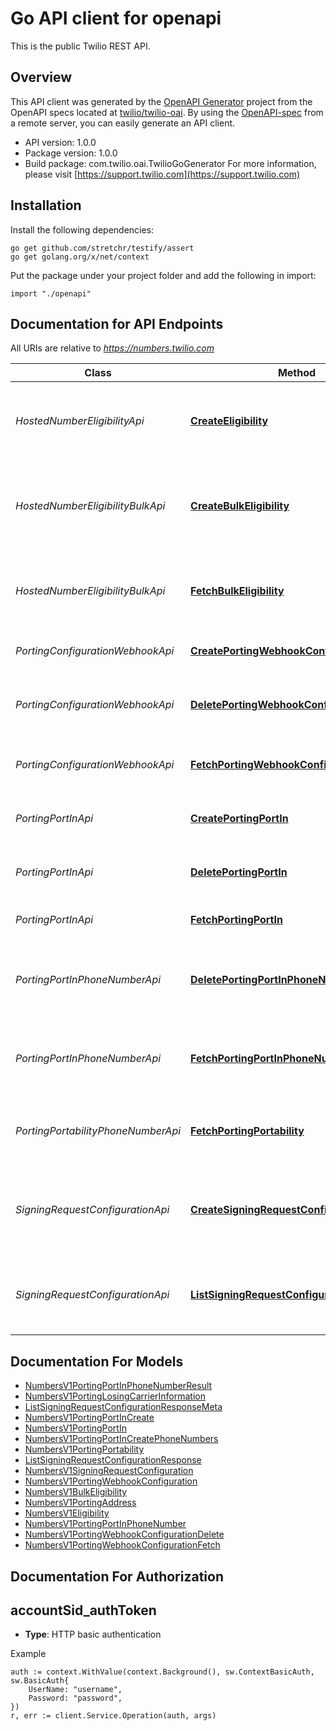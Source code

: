 # Go API client for openapi

This is the public Twilio REST API.

## Overview
This API client was generated by the [OpenAPI Generator](https://openapi-generator.tech) project from the OpenAPI specs located at [twilio/twilio-oai](https://github.com/twilio/twilio-oai/tree/main/spec).  By using the [OpenAPI-spec](https://www.openapis.org/) from a remote server, you can easily generate an API client.

- API version: 1.0.0
- Package version: 1.0.0
- Build package: com.twilio.oai.TwilioGoGenerator
For more information, please visit [https://support.twilio.com](https://support.twilio.com)

## Installation

Install the following dependencies:

```shell
go get github.com/stretchr/testify/assert
go get golang.org/x/net/context
```

Put the package under your project folder and add the following in import:

```golang
import "./openapi"
```

## Documentation for API Endpoints

All URIs are relative to *https://numbers.twilio.com*

Class | Method | HTTP request | Description
------------ | ------------- | ------------- | -------------
*HostedNumberEligibilityApi* | [**CreateEligibility**](docs/HostedNumberEligibilityApi.md#createeligibility) | **Post** /v1/HostedNumber/Eligibility | Create an eligibility check for a number that you want to host in Twilio.
*HostedNumberEligibilityBulkApi* | [**CreateBulkEligibility**](docs/HostedNumberEligibilityBulkApi.md#createbulkeligibility) | **Post** /v1/HostedNumber/Eligibility/Bulk | Create a bulk eligibility check for a set of numbers that you want to host in Twilio.
*HostedNumberEligibilityBulkApi* | [**FetchBulkEligibility**](docs/HostedNumberEligibilityBulkApi.md#fetchbulkeligibility) | **Get** /v1/HostedNumber/Eligibility/Bulk/{RequestId} | Fetch an eligibility bulk check that you requested to host in Twilio.
*PortingConfigurationWebhookApi* | [**CreatePortingWebhookConfiguration**](docs/PortingConfigurationWebhookApi.md#createportingwebhookconfiguration) | **Post** /v1/Porting/Configuration/Webhook | Create a Webhook Configuration
*PortingConfigurationWebhookApi* | [**DeletePortingWebhookConfigurationDelete**](docs/PortingConfigurationWebhookApi.md#deleteportingwebhookconfigurationdelete) | **Delete** /v1/Porting/Configuration/Webhook/{WebhookType} | Allows the client to delete a webhook configuration.
*PortingConfigurationWebhookApi* | [**FetchPortingWebhookConfigurationFetch**](docs/PortingConfigurationWebhookApi.md#fetchportingwebhookconfigurationfetch) | **Get** /v1/Porting/Configuration/Webhook | Allows to fetch the webhook configuration
*PortingPortInApi* | [**CreatePortingPortIn**](docs/PortingPortInApi.md#createportingportin) | **Post** /v1/Porting/PortIn | Allows to create a new port in request
*PortingPortInApi* | [**DeletePortingPortIn**](docs/PortingPortInApi.md#deleteportingportin) | **Delete** /v1/Porting/PortIn/{PortInRequestSid} | Allows to cancel a port in request by SID
*PortingPortInApi* | [**FetchPortingPortIn**](docs/PortingPortInApi.md#fetchportingportin) | **Get** /v1/Porting/PortIn/{PortInRequestSid} | Fetch a port in request by SID
*PortingPortInPhoneNumberApi* | [**DeletePortingPortInPhoneNumber**](docs/PortingPortInPhoneNumberApi.md#deleteportingportinphonenumber) | **Delete** /v1/Porting/PortIn/{PortInRequestSid}/PhoneNumber/{PhoneNumberSid} | Allows to cancel a port in request phone number by SID
*PortingPortInPhoneNumberApi* | [**FetchPortingPortInPhoneNumber**](docs/PortingPortInPhoneNumberApi.md#fetchportingportinphonenumber) | **Get** /v1/Porting/PortIn/{PortInRequestSid}/PhoneNumber/{PhoneNumberSid} | Fetch a phone number by port in request SID and phone number SID
*PortingPortabilityPhoneNumberApi* | [**FetchPortingPortability**](docs/PortingPortabilityPhoneNumberApi.md#fetchportingportability) | **Get** /v1/Porting/Portability/PhoneNumber/{PhoneNumber} | Check if a single phone number can be ported to Twilio
*SigningRequestConfigurationApi* | [**CreateSigningRequestConfiguration**](docs/SigningRequestConfigurationApi.md#createsigningrequestconfiguration) | **Post** /v1/SigningRequest/Configuration | Synchronous operation to insert or update a configuration for the customer.
*SigningRequestConfigurationApi* | [**ListSigningRequestConfiguration**](docs/SigningRequestConfigurationApi.md#listsigningrequestconfiguration) | **Get** /v1/SigningRequest/Configuration | Synchronous operation to retrieve configurations for the customer.


## Documentation For Models

 - [NumbersV1PortingPortInPhoneNumberResult](docs/NumbersV1PortingPortInPhoneNumberResult.md)
 - [NumbersV1PortingLosingCarrierInformation](docs/NumbersV1PortingLosingCarrierInformation.md)
 - [ListSigningRequestConfigurationResponseMeta](docs/ListSigningRequestConfigurationResponseMeta.md)
 - [NumbersV1PortingPortInCreate](docs/NumbersV1PortingPortInCreate.md)
 - [NumbersV1PortingPortIn](docs/NumbersV1PortingPortIn.md)
 - [NumbersV1PortingPortInCreatePhoneNumbers](docs/NumbersV1PortingPortInCreatePhoneNumbers.md)
 - [NumbersV1PortingPortability](docs/NumbersV1PortingPortability.md)
 - [ListSigningRequestConfigurationResponse](docs/ListSigningRequestConfigurationResponse.md)
 - [NumbersV1SigningRequestConfiguration](docs/NumbersV1SigningRequestConfiguration.md)
 - [NumbersV1PortingWebhookConfiguration](docs/NumbersV1PortingWebhookConfiguration.md)
 - [NumbersV1BulkEligibility](docs/NumbersV1BulkEligibility.md)
 - [NumbersV1PortingAddress](docs/NumbersV1PortingAddress.md)
 - [NumbersV1Eligibility](docs/NumbersV1Eligibility.md)
 - [NumbersV1PortingPortInPhoneNumber](docs/NumbersV1PortingPortInPhoneNumber.md)
 - [NumbersV1PortingWebhookConfigurationDelete](docs/NumbersV1PortingWebhookConfigurationDelete.md)
 - [NumbersV1PortingWebhookConfigurationFetch](docs/NumbersV1PortingWebhookConfigurationFetch.md)


## Documentation For Authorization



## accountSid_authToken

- **Type**: HTTP basic authentication

Example

```golang
auth := context.WithValue(context.Background(), sw.ContextBasicAuth, sw.BasicAuth{
    UserName: "username",
    Password: "password",
})
r, err := client.Service.Operation(auth, args)
```

